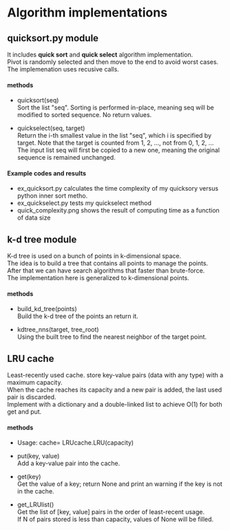# Algorithm implementations  #

## quicksort.py module ##
It includes **quick sort** and **quick select** algorithm implementation.  
Pivot is randomly selected and then move to the end to avoid worst cases. 
The implemenation uses recusive calls.

#### methods ####
* quicksort(seq)  
Sort the list "seq". Sorting is performed in-place, meaning seq will be modified to sorted sequence. No return values.

* quickselect(seq, target)  
Return the i-th smallest value in the list "seq", which i is specified by target. Note that the target is counted  from 1, 2, ..., not from 0, 1, 2, ...
The input list seq will first be copied to a new one, meaning the original sequence is remained unchanged.

#### Example codes and results ####
* ex_quicksort.py calculates the time complexity of my quicksory versus python inner sort metho.
* ex_quickselect.py tests my quickselect method
* quick_complexity.png shows the result of computing time as a function of data size

## k-d tree module ##
K-d tree is used on a bunch of points in k-dimensional space.  
The idea is to build a tree that contains all points to manage the points.  
After that we can have search algorithms that faster than brute-force.  
The implementation here is generalized to k-dimensional points.  
  
#### methods ####
* build_kd_tree(points)  
Build the k-d tree of the points an return it.  
  
* kdtree_nns(target, tree_root)  
Using the built tree to find the nearest neighbor of the target point.  
  
## LRU cache ##
Least-recently used cache. store key-value pairs (data with any type) with a maximum capacity.  
When the cache reaches its capacity and a new pair is added, the last used pair is discarded.  
Implement with a dictionary and a double-linked list to achieve O(1) for both get and put.  
  
#### methods ####
* Usage: cache= LRUcache.LRU(capacity)  
  
* put(key, value)  
Add a key-value pair into the cache.  
  
* get(key)  
Get the value of a key; return None and print an warning if the key is not in the cache.  
  
* get_LRUlist()  
Get the list of [key, value] pairs in the order of least-recent usage.  
If N of pairs stored is less than capacity, values of None will be filled.   
